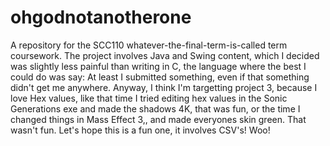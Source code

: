 # ohgodnotanotherone
A repository for the SCC110 whatever-the-final-term-is-called term coursework.
The project involves Java and Swing content, which I decided was slightly less painful than writing in C, the language where the best I could do was say: At least I submitted something, even if that something didn't get me anywhere.
Anyway, I think I'm targetting project 3, because I love Hex values, like that time I tried editing hex values in the Sonic Generations exe and made the shadows 4K, that was fun, or the time I changed things in Mass Effect 3,, and made everyones skin green. That wasn't fun.
Let's hope this is a fun one, it involves CSV's! Woo!
